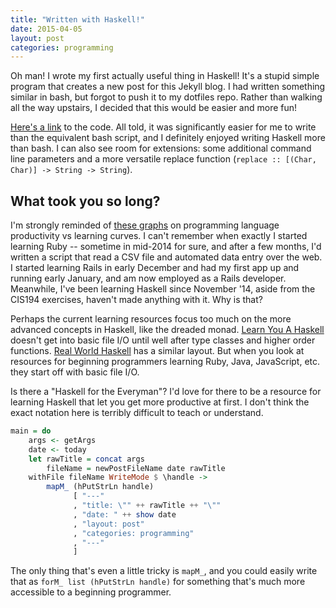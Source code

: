 ```yaml
---
title: "Written with Haskell!"
date: 2015-04-05
layout: post
categories: programming
---
```


Oh man! I wrote my first actually useful thing in Haskell! It's a stupid simple program that creates a new post for this Jekyll blog. I had written something similar in bash, but forgot to push it to my dotfiles repo. Rather than walking all the way upstairs, I decided that this would be easier and more fun!

[Here's a link](https://github.com/parsonsmatt/parsonsmatt.github.io/blob/master/newpost) to the code. All told, it was significantly easier for me to write than the equivalent bash script, and I definitely enjoyed writing Haskell more than bash. I can also see room for extensions: some additional command line parameters and a more versatile replace function (`replace :: [(Char, Char)] -> String -> String`).

## What took you so long?

I'm strongly reminded of [these graphs](https://github.com/Dobiasd/articles/blob/master/programming_language_learning_curves.md) on programming language productivity vs learning curves. I can't remember when exactly I started learning Ruby -- sometime in mid-2014 for sure, and after a few months, I'd written a script that read a CSV file and automated data entry over the web. I started learning Rails in early December and had my first app up and running early January, and am now employed as a Rails developer. Meanwhile, I've been learning Haskell since November '14, aside from the CIS194 exercises, haven't made anything with it. Why is that?

Perhaps the current learning resources focus too much on the more advanced concepts in Haskell, like the dreaded monad. [Learn You A Haskell](http://learnyouahaskell.com/chapters) doesn't get into basic file I/O until well after type classes and higher order functions. [Real World Haskell](http://book.realworldhaskell.org/read/) has a similar layout. But when you look at resources for beginning programmers learning Ruby, Java, JavaScript, etc. they start off with basic file I/O.

Is there a "Haskell for the Everyman"? I'd love for there to be a resource for learning Haskell that let you get more productive at first. I don't think the exact notation here is terribly difficult to teach or understand. 

```haskell
main = do
    args <- getArgs
    date <- today
    let rawTitle = concat args
        fileName = newPostFileName date rawTitle
    withFile fileName WriteMode $ \handle ->
        mapM_ (hPutStrLn handle) 
              [ "---"
              , "title: \"" ++ rawTitle ++ "\""
              , "date: " ++ show date
              , "layout: post"
              , "categories: programming"
              , "---"
              ] 
```

The only thing that's even a little tricky is `mapM_`, and you could easily write that as `forM_ list (hPutStrLn handle)` for something that's much more accessible to a beginning programmer.
